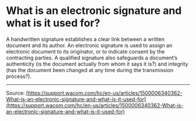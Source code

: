 # What is an electronic signature and what is it used for?

A handwritten signature establishes a clear link between a written document and its author. An electronic signature is used to assign an electronic document to its originator, or to indicate consent by the contracting parties. A qualified signature also safeguards a document’s authenticity (is the document actually from whom it says it is?) and integrity (has the document been changed at any time during the transmission process?).

---
Source: [https://support.wacom.com/hc/en-us/articles/1500006340362-What-is-an-electronic-signature-and-what-is-it-used-for](https://support.wacom.com/hc/en-us/articles/1500006340362-What-is-an-electronic-signature-and-what-is-it-used-for)
